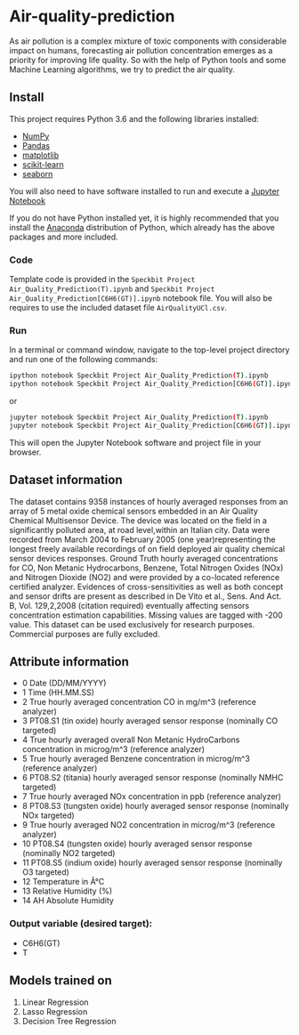 # Air-quality-prediction
As air pollution is a complex mixture of toxic components with considerable impact on humans, forecasting air pollution concentration emerges as a priority for improving life quality. So with the help of Python tools and some Machine Learning algorithms, we try to predict the air quality. 

## Install
This project requires Python 3.6 and the following libraries installed:
- [NumPy](http://www.numpy.org/)
- [Pandas](http://pandas.pydata.org)
- [matplotlib](http://matplotlib.org/)
- [scikit-learn](http://scikit-learn.org/stable/)
- [seaborn](https://seaborn.pydata.org/)

You will also need to have software installed to run and execute a [Jupyter Notebook](http://ipython.org/notebook.html)

If you do not have Python installed yet, it is highly recommended that you install the [Anaconda](http://continuum.io/downloads) distribution of Python, which already has the above packages and more included.

### Code
Template code is provided in the `Speckbit Project Air_Quality_Prediction(T).ipynb` and `Speckbit Project Air_Quality_Prediction[C6H6(GT)].ipynb` notebook file. You will also be requires to use the included dataset file `AirQualityUCl.csv`.

### Run
In a terminal or command window, navigate to the top-level project directory and run one of the following commands:

```bash
ipython notebook Speckbit Project Air_Quality_Prediction(T).ipynb
ipython notebook Speckbit Project Air_Quality_Prediction[C6H6(GT)].ipynb
```  
or
```bash
jupyter notebook Speckbit Project Air_Quality_Prediction(T).ipynb
jupyter notebook Speckbit Project Air_Quality_Prediction[C6H6(GT)].ipynb
```

This will open the Jupyter Notebook software and project file in your browser.

## Dataset information
The dataset contains 9358 instances of hourly averaged responses from an array of 5 metal oxide chemical sensors embedded in an Air Quality Chemical Multisensor Device. The device was located on the field in a significantly polluted area, at road level,within an Italian city. Data were recorded from March 2004 to February 2005 (one year)representing the longest freely available recordings of on field deployed air quality chemical sensor devices responses. Ground Truth hourly averaged concentrations for CO, Non Metanic Hydrocarbons, Benzene, Total Nitrogen Oxides (NOx) and Nitrogen Dioxide (NO2) and were provided by a co-located reference certified analyzer. Evidences of cross-sensitivities as well as both concept and sensor drifts are present as described in De Vito et al., Sens. And Act. B, Vol. 129,2,2008 (citation required) eventually affecting sensors concentration estimation capabilities. Missing values are tagged with -200 value. This dataset can be used exclusively for research purposes. Commercial purposes are fully excluded. 

## Attribute information
- 0 Date	(DD/MM/YYYY) 
- 1 Time	(HH.MM.SS) 
- 2 True hourly averaged concentration CO in mg/m^3 (reference analyzer) 
- 3 PT08.S1 (tin oxide) hourly averaged sensor response (nominally CO targeted)	
- 4 True hourly averaged overall Non Metanic HydroCarbons concentration in microg/m^3 (reference analyzer) 
- 5 True hourly averaged Benzene concentration in microg/m^3 (reference analyzer) 
- 6 PT08.S2 (titania) hourly averaged sensor response (nominally NMHC targeted)	
- 7 True hourly averaged NOx concentration in ppb (reference analyzer) 
- 8 PT08.S3 (tungsten oxide) hourly averaged sensor response (nominally NOx targeted) 
- 9 True hourly averaged NO2 concentration in microg/m^3 (reference analyzer)	
- 10 PT08.S4 (tungsten oxide) hourly averaged sensor response (nominally NO2 targeted)	
- 11 PT08.S5 (indium oxide) hourly averaged sensor response (nominally O3 targeted) 
- 12 Temperature in Â°C	
- 13 Relative Humidity (%) 
- 14 AH Absolute Humidity 

### Output variable (desired target):
- C6H6(GT)
- T

## Models trained on
1. Linear Regression
2. Lasso Regression
3. Decision Tree Regression
